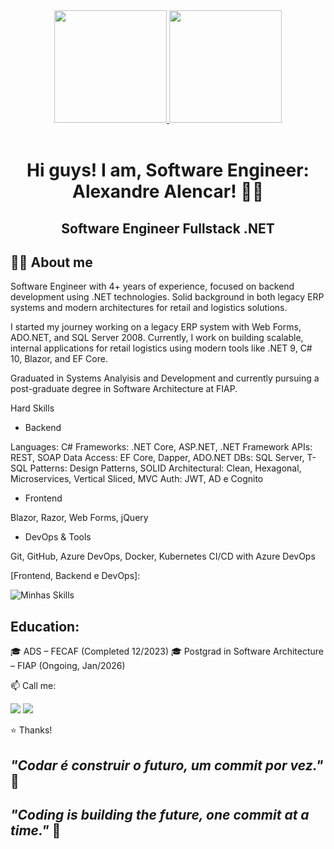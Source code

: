 <!-- Início do README -->

<div align="center">
<a href="https://github.com/alealencarr">
<img height="180em" src="https://github-readme-stats.vercel.app/api?username=alealencarr&show_icons=true&theme=radical"/>
<img height="180em" src="https://github-readme-stats.vercel.app/api/top-langs/?username=alealencarr&show_icons=true&theme=radical"/>
</a>
</div>

<div align="center" style="display: inline_block"><br>
<h1 align="center">Hi guys! I am, Software Engineer: Alexandre Alencar! 👋🧠</h1>
<h2 align="center">Software Engineer Fullstack .NET</h2>
</div>

## 👨‍💻 About me

Software Engineer with 4+ years of experience, focused on backend development using .NET technologies. Solid background in both legacy ERP systems and modern architectures for retail and logistics solutions.

I started my journey working on a legacy ERP system with Web Forms, ADO.NET, and SQL Server 2008. Currently, I work on building scalable, internal applications for retail logistics using modern tools like .NET 9, C# 10, Blazor, and EF Core.

Graduated in Systems Analyisis and Development and currently pursuing a post-graduate degree in Software Architecture at FIAP.

Hard Skills

- Backend

Languages: C#
Frameworks: .NET Core, ASP.NET, .NET Framework
APIs: REST, SOAP
Data Access: EF Core, Dapper, ADO.NET
DBs: SQL Server, T-SQL
Patterns: Design Patterns, SOLID
Architectural: Clean, Hexagonal, Microservices, Vertical Sliced, MVC
Auth: JWT, AD e Cognito

- Frontend

Blazor, Razor, Web Forms, jQuery

- DevOps & Tools

Git, GitHub, Azure DevOps, Docker, Kubernetes
CI/CD with Azure DevOps

[Frontend, Backend e DevOps]:

![Minhas Skills](https://skillicons.dev/icons?i=dotnet,docker,nodejs,kubernetes,git,github,aws,azure,jquery,react,visualstudio,javascript&theme=dark&perline=20)

## Education: 

🎓 ADS – FECAF (Completed 12/2023)
🎓 Postgrad in Software Architecture – FIAP (Ongoing, Jan/2026)

📫 Call me:
<p align="left">
<a href="https://linkedin.com/in/alealencar" target="_blank"><img src="https://img.shields.io/badge/-LinkedIn-%230077B5?style=for-the-badge&logo=linkedin&logoColor=white" target="_blank"></a>
<a href="mailto:ale.alencarr@outlook.com.br"><img src="https://img.shields.io/badge/Microsoft_Outlook-0078D4?style=for-the-badge&logo=microsoft-outlook&logoColor=white" target="_blank"></a>
</p>

⭐ Thanks!  
## _"Codar é construir o futuro, um commit por vez."_ 🚀
## _"Coding is building the future, one commit at a time."_ 🚀
